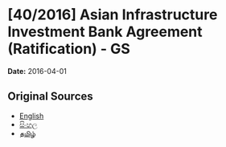 # [40/2016] Asian Infrastructure Investment Bank Agreement (Ratification) - GS

**Date:** 2016-04-01

## Original Sources

- [English](https://documents.gov.lk/view/bills/2016/4/40-2016_E.pdf)
- [සිංහල](https://documents.gov.lk/view/bills/2016/4/40-2016_S.pdf)
- [தமிழ்](https://documents.gov.lk/view/bills/2016/4/40-2016_T.pdf)
